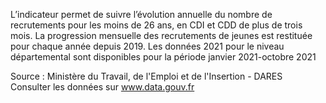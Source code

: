 <p>
L’indicateur permet de suivre l’évolution annuelle du nombre de recrutements pour les moins de 26 ans, en CDI et CDD de plus de trois mois. La progression mensuelle des recrutements de jeunes est restituée pour chaque année depuis 2019. Les données 2021 pour le niveau départemental sont disponibles pour la période janvier 2021-octobre 2021</p>

<p class="font-italic body-2">Source : Ministère du Travail, de l'Emploi et de l'Insertion - DARES <br> Consulter les données sur <a target="_blank" href="https://www.data.gouv.fr/fr/datasets/barometre-des-resultats-de-laction-publique/">www.data.gouv.fr</a></p>
